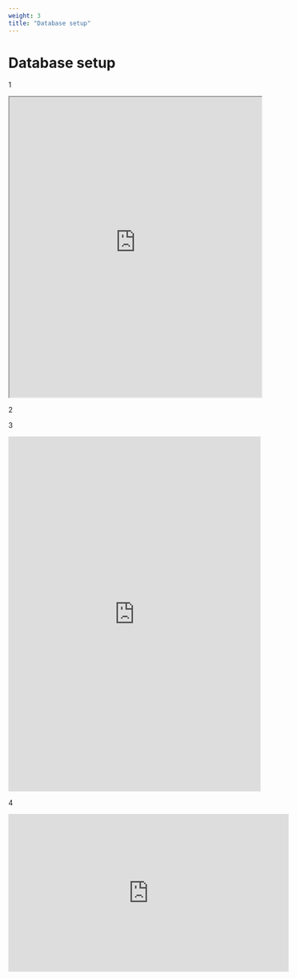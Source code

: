 ```yaml
---
weight: 3
title: "Database setup"
---
```


# Database setup
1

<iframe src="https://raw.githubusercontent.com/jjgroenendijk/muskrattrap/main/website/hugo.toml" width="100%" height="600px"></iframe>

2

<script src="https://emgithub.com/jjgroenendijk/muskrattrap/blob/main/website/hugo.toml"></script>

3

<iframe frameborder="0" scrolling="no" style="width:100%; height:709px;" allow="clipboard-write" src="https://emgithub.com/iframe.html?target=https%3A%2F%2Fgithub.com%2Fjjgroenendijk%2Fmuskrattrap%2Fblob%2Fmain%2Fwebsite%2Fhugo.toml&style=github&type=code&showBorder=on&showLineNumbers=on&showFileMeta=on&showFullPath=on&showCopy=on"></iframe>

4

<script src="https://emgithub.com/embed-v2.js?target=https%3A%2F%2Fgithub.com%2Fjjgroenendijk%2Fmuskrattrap%2Fblob%2Fmain%2Fwebsite%2Fhugo.toml&style=github&type=code&showBorder=on&showLineNumbers=on&showFileMeta=on&showFullPath=on&showCopy=on"></script>




<iframe width="560" height="315" src="https://www.youtube.com/embed/8bf3ORrE5hQ?si=tZslWg4SAhQ795kG" title="YouTube video player" frameborder="0" allow="accelerometer; autoplay; clipboard-write; encrypted-media; gyroscope; picture-in-picture; web-share" referrerpolicy="strict-origin-when-cross-origin" allowfullscreen></iframe>